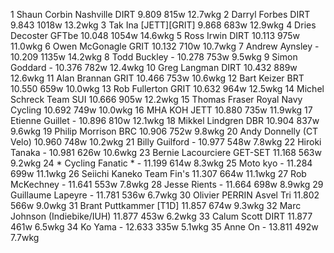   1  Shaun Corbin Nashville  DIRT  9.809    815w  12.7wkg
  2  Darryl Forbes  DIRT  9.843    1018w  13.2wkg
  3  Tak Ina  [JETT][GRIT]  9.868    683w  12.9wkg
  4  Dries Decoster  GFTbe  10.048    1054w  14.6wkg
  5  Ross Irwin  DIRT  10.113    975w  11.0wkg
  6  Owen McGonagle  GRIT  10.132    710w  10.7wkg
  7  Andrew Aynsley  -  10.209    1135w  14.2wkg
  8  Todd Buckley  -  10.278    753w  9.5wkg
  9  Simon Goddard  -  10.376    782w  12.4wkg
 10  Greg Langman  DIRT  10.432    889w  12.6wkg
 11  Alan Brannan  GRIT  10.466    753w  10.6wkg
 12  Bart Keizer  BRT  10.550    659w  10.0wkg
 13  Rob Fullerton  GRIT  10.632    964w  12.5wkg
 14  Michel Schreck  Team SUI  10.666    905w  12.2wkg
 15  Thomas Fraser  Royal Navy Cycling  10.692    749w  10.0wkg
 16  MHA KOH  JETT  10.880    735w  11.9wkg
 17  Etienne Guillet  -  10.896    810w  12.1wkg
 18  Mikkel Lindgren  DBR  10.904    837w  9.6wkg
 19  Philip Morrison  BRC  10.906    752w  9.8wkg
 20  Andy Donnelly  (CT Velo)    10.960    748w  10.2wkg
 21  Billy Guilford  -  10.977    548w  7.8wkg
 22  Hiroki Tanaka  -  10.981    626w  10.6wkg
 23  Bernie Lacourciere  GET-SET  11.168    563w  9.2wkg
 24  * Cycling Fanatic *  -  11.199    614w  8.3wkg
 25  Moto kyo  -  11.284    699w  11.1wkg
 26  Seiichi Kaneko  Team Fin's  11.307    664w  11.1wkg
 27  Rob McKechney  -  11.641    553w  7.8wkg
 28  Jesse Rients  -  11.664    698w  8.9wkg
 29  Guillaume Lapeyre  -  11.781    536w  6.7wkg
 30  Olivier PERRIN  Asvel Tri  11.802    566w  9.0wkg
 31  Brant Puttkammer  [T1D]    11.857    674w  9.3wkg
 32  Marc Johnson  (Indiebike/IUH)    11.877    453w  6.2wkg
 33  Calum Scott  DIRT  11.877    461w  6.5wkg
 34  Ko Yama  -  12.633    335w  5.1wkg
 35  Anne On  -  13.811    492w  7.7wkg
